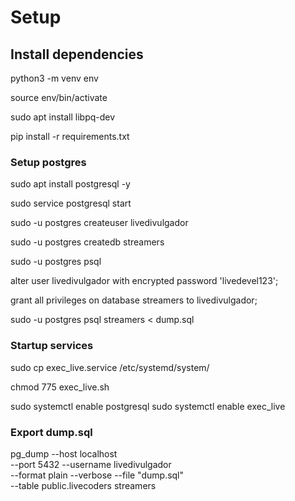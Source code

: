# Setup

## Install dependencies

python3 -m venv env

source env/bin/activate

sudo apt install libpq-dev

pip install -r  requirements.txt

### Setup postgres

sudo apt install postgresql -y

sudo service postgresql start

sudo -u postgres createuser livedivulgador

sudo -u postgres createdb streamers

sudo -u postgres psql

alter user livedivulgador with encrypted password 'livedevel123';

grant all privileges on database streamers to livedivulgador;

sudo -u postgres psql streamers < dump.sql

### Startup services

sudo cp exec_live.service /etc/systemd/system/

chmod 775 exec_live.sh

sudo systemctl enable postgresql
sudo systemctl enable exec_live

### Export dump.sql

pg_dump --host localhost \
--port 5432 --username livedivulgador \
--format plain --verbose --file "dump.sql" \
--table public.livecoders streamers
